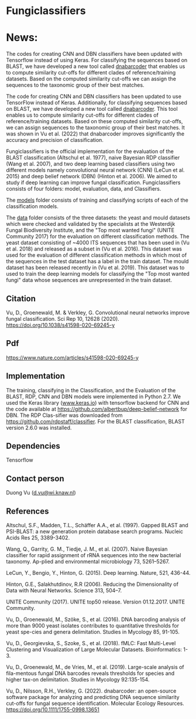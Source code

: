 # Fungiclassifiers

# News:
The codes for creating CNN and DBN classifiers have been updated with Tensorflow instead of using Keras.
For classifying the sequences based on BLAST, we have developed a new tool called [dnabarcoder](https://github.com/vuthuyduong/dnabarcoder) that enables us to compute similarity cut-offs for different clades of reference/training datasets. Based on the computed similarity cut-offs we can assign the sequences to the taxonomic group of their best matches.

The code for creating CNN and DBN classifiers has been updated to use TensorFlow instead of Keras. Additionally, for classifying sequences based on BLAST, we have developed a new tool called [dnabarcoder](https://github.com/vuthuyduong/dnabarcoder). This tool enables us to compute similarity cut-offs for different clades of reference/training datasets. Based on these computed similarity cut-offs, we can assign sequences to the taxonomic group of their best matches. It was shown in Vu et al. (2022) that dnabarcoder improves significantly the accuracy and precision of classification.

Fungiclassifiers is the official implementation for the evaluation of the BLAST classification (Altschul et al. 1977), naive Bayesian RDP classifier (Wang et al. 2007), and two deep learning based classifiers using two different models namely convolutional neural network (CNN) (LeCun et al. 2015) and deep belief network (DBN) (Hinton et al. 2006). We aimed to study if deep learning can improve fungal classification. Fungiclassifiers consists of four folders: model, evaluation, data, and Classifiers.

The [models](https://github.com/vuthuyduong/fungiclassifiers/tree/master/models) folder consists of training and classifying scripts of each of the classification models.

The [data](https://github.com/vuthuyduong/fungiclassifiers/tree/master/data) folder consists of the three datasets: the yeast and mould datasets which were checked and validated by the specialists at the Westerdijk Fungal Biodiversity Institute, and the "Top most wanted fungi" (UNITE Community 2017) for the evaluation on different classification methods. The yeast dataset consisting of ~4000 ITS sequences that has been used in (Vu et al. 2018) and released as a subset in (Vu et al. 2016). This dataset was used for the evaluation of different classification methods in which most of the sequences in the test dataset has a label in the train dataset. The mould dataset has been released recently in (Vu et al. 2019). This dataset was to used to train the deep learning models for classifying the "Top most wanted fungi" data whose sequences are unrepresented in the train dataset.

## Citation

Vu, D., Groenewald, M. & Verkley, G. Convolutional neural networks improve fungal classification. Sci Rep 10, 12628 (2020). https://doi.org/10.1038/s41598-020-69245-y

## Pdf

https://www.nature.com/articles/s41598-020-69245-y

## Implementation
The training, classifying in the Classification, and the Evaluation of the BLAST, RDP, CNN and DBN models were implemented in Python 2.7. We used the Keras library (www.keras.io) with tensorflow backend for CNN and the code available at https://github.com/albertbup/deep-belief-network for DBN. The RDP Clas-sifier was downloaded from https://github.com/rdpstaff/classifier.  For the BLAST classification, BLAST version 2.6.0 was installed. 

## Dependencies

Tensorflow

## Contact person 

Duong Vu (d.vu@wi.knaw.nl)

## References
Altschul, S.F., Madden, T.L., Schäffer A.A., et al. (1997). Gapped BLAST and PSI-BLAST: a new generation protein database search programs. Nucleic Acids Res 25, 3389-3402.

Wang, Q., Garrity, G. M., Tiedje, J. M., et al. (2007). Naive Bayesian classifier for rapid assignment of rRNA sequences into the new bacterial taxonomy. Ap-plied and environmental microbiology 73, 5261–5267. 

LeCun, Y., Bengio, Y., Hinton, G. (2015). Deep learning. Nature, 521, 436-44.

Hinton, G.E., Salakhutdinov, R.R (2006). Reducing the Dimensionality of Data with Neural Networks. Science 313, 504–7.

UNITE Community (2017). UNITE top50 release. Version 01.12.2017. UNITE Community. 

Vu, D., Groenewald, M., Szöke, S., et al. (2016). DNA barcoding analysis of more than 9000 yeast isolates contributes to quantitative thresholds for yeast spe-cies and genera delimitation. Studies in Mycology 85, 91-105. 

Vu, D., Georgievska, S., Szoke, S., et al. (2018). fMLC: Fast Multi-Level Clustering and Visualization of Large Molecular Datasets. Bioinformatics: 1-3.

Vu, D., Groenewald, M., de Vries, M., et al. (2019). Large-scale analysis of fila-mentous fungal DNA barcodes reveals thresholds for species and higher tax-on delimitation. Studies in Mycology 92:135-154.

Vu, D., Nilsson, R.H., Verkley, G. (2022). dnabarcoder: an open-source software package for analyzing and predicting DNA sequence similarity cut-offs for fungal sequence identification. Molecular Ecology Resources. https://doi.org/10.1111/1755-0998.13651

